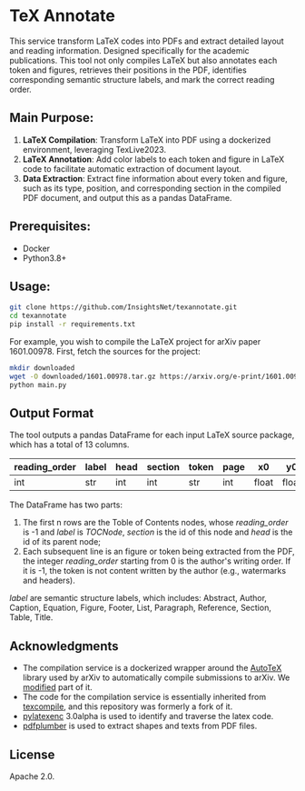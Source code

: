 # TeX Annotate

This service transform LaTeX codes into PDFs and extract detailed layout and reading information. 
Designed specifically for the academic publications.
This tool not only compiles LaTeX but also annotates each token and figures, 
retrieves their positions in the PDF, identifies corresponding semantic structure labels, and mark the correct reading order. 


## Main Purpose:

1. **LaTeX Compilation**: Transform LaTeX into PDF using a dockerized environment, leveraging TexLive2023.
2. **LaTeX Annotation**: Add color labels to each token and figure in LaTeX code to facilitate automatic extraction of document layout.
3. **Data Extraction**: Extract fine information about every token and figure, such as its type, position, and corresponding section in the compiled PDF document, and output this as a pandas DataFrame.

## Prerequisites:

- Docker
- Python3.8+

## Usage:

```bash
git clone https://github.com/InsightsNet/texannotate.git
cd texannotate
pip install -r requirements.txt
```

For example, you wish to compile the LaTeX project for arXiv paper 
1601.00978. First, fetch the sources for the project:

```bash
mkdir downloaded
wget -O downloaded/1601.00978.tar.gz https://arxiv.org/e-print/1601.00978 --user-agent "Name <email>"
python main.py
```

## Output Format

The tool outputs a pandas DataFrame for each input LaTeX source package, which has a total of 13 columns.

| reading_order | label | head | section | token | page | x0    | y0    | x1    | y1    | font | size  | flags |
|---------------|-------|------|---------|-------|------|-------|-------|-------|-------|------|-------|-------|
| int           | str   | int  | int     | str   | int  | float | float | float | float | str  | float | list  |

The DataFrame has two parts: 
1. The first n rows are the Toble of Contents nodes, whose *reading_order* is -1 and *label* is *TOCNode*, *section* is the id of this node and *head* is the id of its parent node;
2. Each subsequent line is an figure or token being extracted from the PDF, the integer *reading_order* starting from 0 is the author's writing order. If it is -1, the token is not content written by the author (e.g., watermarks and headers).


*label* are semantic structure labels, which includes: Abstract, Author, Caption, Equation, Figure, Footer, List, Paragraph, Reference, Section, Table, Title.
 
## Acknowledgments

- The compilation service is a dockerized wrapper around the [AutoTeX](https://metacpan.org/pod/TeX::AutoTeX) library used by arXiv to automatically compile submissions to arXiv. We [modified](https://github.com/) part of it.
- The code for the compilation service is essentially inherited from [texcompile](https://github.com/andrewhead/texcompile.git), and this repository was formerly a fork of it.
- [pylatexenc](https://github.com/phfaist/pylatexenc.git) 3.0alpha is used to identify and traverse the latex code.
- [pdfplumber](https://github.com/jsvine/pdfplumber.git) is used to extract shapes and texts from PDF files.

## License

Apache 2.0.
